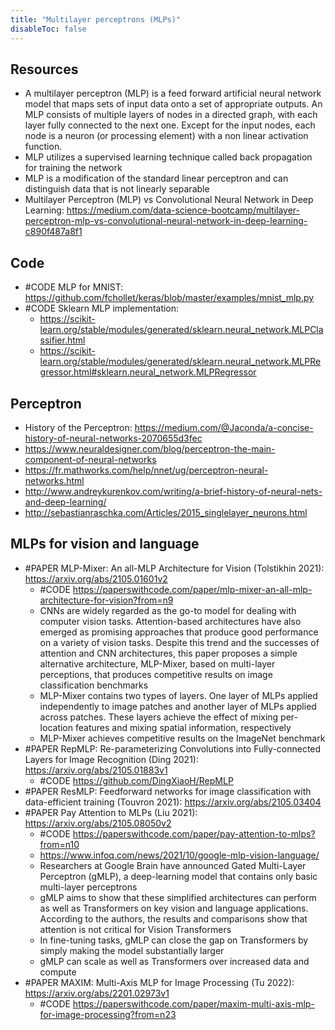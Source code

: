 ```yaml
---
title: "Multilayer perceptrons (MLPs)"
disableToc: false 
---
```


## Resources
- A multilayer perceptron (MLP) is a feed forward artificial neural network model that maps sets of input data onto a set of appropriate outputs. An MLP consists of multiple layers of nodes in a directed graph, with each layer fully connected to the next one. Except for the input nodes, each node is a neuron (or processing element) with a non linear activation function. 
- MLP utilizes a supervised learning technique called back propagation for training the network
- MLP is a modification of the standard linear perceptron and can distinguish data that is not linearly separable
- Multilayer Perceptron (MLP) vs Convolutional Neural Network in Deep Learning: https://medium.com/data-science-bootcamp/multilayer-perceptron-mlp-vs-convolutional-neural-network-in-deep-learning-c890f487a8f1

## Code
- #CODE MLP for MNIST: https://github.com/fchollet/keras/blob/master/examples/mnist_mlp.py
- #CODE Sklearn MLP implementation: 
	- https://scikit-learn.org/stable/modules/generated/sklearn.neural_network.MLPClassifier.html
	- https://scikit-learn.org/stable/modules/generated/sklearn.neural_network.MLPRegressor.html#sklearn.neural_network.MLPRegressor


## Perceptron
- History of the Perceptron: https://medium.com/@Jaconda/a-concise-history-of-neural-networks-2070655d3fec
- https://www.neuraldesigner.com/blog/perceptron-the-main-component-of-neural-networks
- https://fr.mathworks.com/help/nnet/ug/perceptron-neural-networks.html
- http://www.andreykurenkov.com/writing/a-brief-history-of-neural-nets-and-deep-learning/
- http://sebastianraschka.com/Articles/2015_singlelayer_neurons.html


## MLPs for vision and language
- #PAPER MLP-Mixer: An all-MLP Architecture for Vision (Tolstikhin 2021): https://arxiv.org/abs/2105.01601v2
	- #CODE https://paperswithcode.com/paper/mlp-mixer-an-all-mlp-architecture-for-vision?from=n9
	- CNNs are widely regarded as the go-to model for dealing with computer vision tasks. Attention-based architectures have also emerged as promising approaches that produce good performance on a variety of vision tasks. Despite this trend and the successes of attention and CNN architectures, this paper proposes a simple alternative architecture, MLP-Mixer, based on multi-layer perceptions, that produces competitive results on image classification benchmarks
	- MLP-Mixer contains two types of layers. One layer of MLPs applied independently to image patches and another layer of MLPs applied across patches. These layers achieve the effect of mixing per-location features and mixing spatial information, respectively 
	- MLP-Mixer achieves competitive results on the ImageNet benchmark
- #PAPER RepMLP: Re-parameterizing Convolutions into Fully-connected Layers for Image Recognition (Ding 2021): https://arxiv.org/abs/2105.01883v1
	- #CODE https://github.com/DingXiaoH/RepMLP
- #PAPER ResMLP: Feedforward networks for image classification with data-efficient training (Touvron 2021): https://arxiv.org/abs/2105.03404
- #PAPER Pay Attention to MLPs (Liu 2021): https://arxiv.org/abs/2105.08050v2
	- #CODE https://paperswithcode.com/paper/pay-attention-to-mlps?from=n10
	- https://www.infoq.com/news/2021/10/google-mlp-vision-language/
	- Researchers at Google Brain have announced Gated Multi-Layer Perceptron (gMLP), a deep-learning model that contains only basic multi-layer perceptrons
	- gMLP aims to show that these simplified architectures can perform as well as Transformers on key vision and language applications. According to the authors, the results and comparisons show that attention is not critical for Vision Transformers
	- In fine-tuning tasks, gMLP can close the gap on Transformers by simply making the model substantially larger
	- gMLP can scale as well as Transformers over increased data and compute
- #PAPER MAXIM: Multi-Axis MLP for Image Processing (Tu 2022): https://arxiv.org/abs/2201.02973v1
	- #CODE https://paperswithcode.com/paper/maxim-multi-axis-mlp-for-image-processing?from=n23
